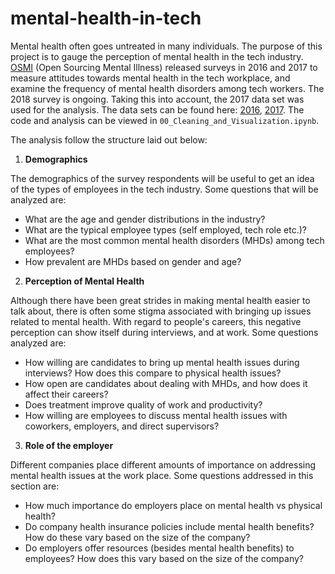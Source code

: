 # mental-health-in-tech

Mental health often goes untreated in many individuals. The purpose of this project is to gauge the perception of mental health in the tech industry. [OSMI](https://osmihelp.org/) (Open Sourcing Mental Illness) released surveys in 2016 and 2017 to measure attitudes towards mental health in the tech workplace, and examine the frequency of mental health disorders among tech workers. The 2018 survey is ongoing. Taking this into account, the 2017 data set was used for the analysis. The data sets can be found here: [2016](https://www.kaggle.com/osmi/mental-health-in-tech-2016/data), [2017](https://www.kaggle.com/osmihelp/osmi-mental-health-in-tech-survey-2017/data). The code and analysis can be viewed in `00_Cleaning_and_Visualization.ipynb`.

The analysis follow the structure laid out below:

1. **Demographics**

The demographics of the survey respondents will be useful to get an idea of the types of employees in the tech industry. Some questions that will be analyzed are:
- What are the age and gender distributions in the industry?
- What are the typical employee types (self employed, tech role etc.)?
- What are the  most common mental health disorders (MHDs) among tech employees?
- How prevalent are MHDs based on gender and age?

2. **Perception of Mental Health**

Although there have been great strides in making mental health easier to talk about, there is often some stigma associated with bringing up issues related to mental health. With regard to people's careers, this negative perception can show itself during interviews, and at work. Some questions analyzed are:
- How willing are candidates to bring up mental health issues during interviews? How does this compare to physical health issues?
- How open are candidates about dealing with MHDs, and how does it affect their careers?
- Does treatment improve quality of work and productivity?
- How willing are employees to discuss mental health issues with coworkers, employers, and direct supervisors?

3. **Role of the employer**

Different companies place different amounts of importance on addressing mental health issues at the work place. Some questions addressed in this section are:
- How much importance do employers place on mental health vs physical health?
- Do company health insurance policies include mental health benefits? How do these vary based on the size of the company?
- Do employers offer resources (besides mental health benefits) to employees? How does this vary based on the size of the company?
